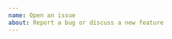 ```yaml
---
name: Open an issue
about: Report a bug or discuss a new feature
---
```


<!--
Thank you for taking the time to report an issue! We're glad to have you involved with aiomqtt.

If you're filing a bug report, please consider including the following information:

- The version of aiomqtt
- A minimal self-contained code snippet that reproduces the bug (you can use `test.mosquitto.org` for a publicly available MQTT broker)
-->
